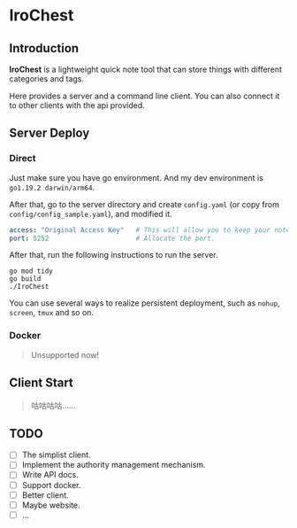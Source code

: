 # IroChest

## Introduction

**IroChest** is a lightweight quick note tool that can store things with different categories and tags.

Here provides a server and a command line client. You can also connect it to other clients with the api provided.



## Server Deploy

### Direct

Just make sure you have go environment. And my dev environment is `go1.19.2 darwin/arm64`.

After that, go to the server directory and create `config.yaml` (or copy from `config/config_sample.yaml`), and modified it.

```yaml
access: "Original Access Key" 	# This will allow you to keep your notes secrect.
port: 5252						# Allocate the port.
```

After that, run the following instructions to run the server. 

```shell
go mod tidy
go build
./IroChest
```

You can use several ways to realize persistent deployment, such as `nohup`, `screen`, `tmux` and so on.

### Docker

> Unsupported now!

## Client Start

> 咕咕咕咕……

## TODO

- [ ] The simplist client.
- [ ] Implement the authority management mechanism.
- [ ] Write API docs.
- [ ] Support docker.
- [ ] Better client.
- [ ] Maybe website.
- [ ] ...

